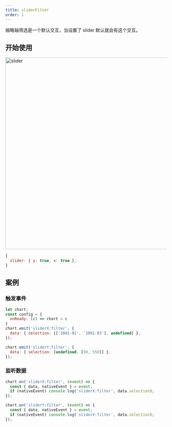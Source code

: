 ```yaml
---
title: sliderFilter
order: 1
---
```


缩略轴筛选是一个默认交互，当设置了 slider 默认就会有这个交互。

## 开始使用

<img alt="slider" src="https://mdn.alipayobjects.com/huamei_qa8qxu/afts/img/A*nNa7R6quqkwAAAAAAAAAAAAADmJ7AQ/original" width="600" />

```js
{
  slider: { y: true, x: true },
}
```

## 案例

### 触发事件

```js
let chart;
const config = {
  onReady: (c) => chart = c
}
chart.emit('sliderX:filter', {
  data: { selection: [['2001-01', '2001-03'], undefined] },
});

chart.emit('sliderY:filter', {
  data: { selection: [undefined, [50, 550]] },
});
```

### 监听数据

```js
chart.on('sliderX:filter', (event) => {
  const { data, nativeEvent } = event;
  if (nativeEvent) console.log('sliderX:filter', data.selection);
});

chart.on('sliderY:filter', (event) => {
  const { data, nativeEvent } = event;
  if (nativeEvent) console.log('sliderY:filter', data.selection);
});
```
